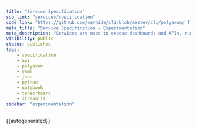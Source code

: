 ```yaml
---
title: "Service Specification"
sub_link: "services/specification"
code_link: "https://github.com/cernide/cli/blob/master/cli/polyaxon/_flow/run/service.py"
meta_title: "Service Specification - Experimentation"
meta_description: "Services are used to expose dashboards and APIs, run notebooks, JupyterHub, Tensorboards, Streamlit, Voila, ..."
visibility: public
status: published
tags:
    - specification
    - api
    - polyaxon
    - yaml
    - json
    - python
    - notebook
    - tensorboard
    - streamlit
sidebar: "experimentation"
---
```


{{autogenerated}}
